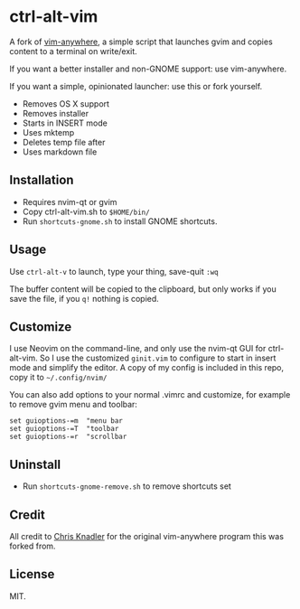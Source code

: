 # ctrl-alt-vim

A fork of [vim-anywhere](https://github.com/cknadler/vim-anywhere/), a simple script that launches gvim and copies content to a terminal on write/exit.

If you want a better installer and non-GNOME support: use vim-anywhere.

If you want a simple, opinionated launcher: use this or fork yourself.

- Removes OS X support
- Removes installer
- Starts in INSERT mode
- Uses mktemp
- Deletes temp file after
- Uses markdown file

## Installation

- Requires nvim-qt or gvim
- Copy ctrl-alt-vim.sh to `$HOME/bin/`
- Run `shortcuts-gnome.sh` to install GNOME shortcuts.

## Usage

Use `ctrl-alt-v` to launch, type your thing, save-quit `:wq`

The buffer content will be copied to the clipboard, but only works if you save the file, if you `q!` nothing is copied.

## Customize

I use Neovim on the command-line, and only use the nvim-qt GUI for ctrl-alt-vim. So I use the customized `ginit.vim` to configure to start in insert mode and simplify the editor. A copy of my config is included in this repo, copy it to `~/.config/nvim/`

You can also add options to your normal .vimrc and customize, for example to remove gvim menu and toolbar:

```vim
set guioptions-=m  "menu bar
set guioptions-=T  "toolbar
set guioptions-=r  "scrollbar
```

## Uninstall

- Run `shortcuts-gnome-remove.sh` to remove shortcuts set


## Credit

All credit to [Chris Knadler](https://github.com/cknadler) for the original vim-anywhere program this was forked from.


## License

MIT.
